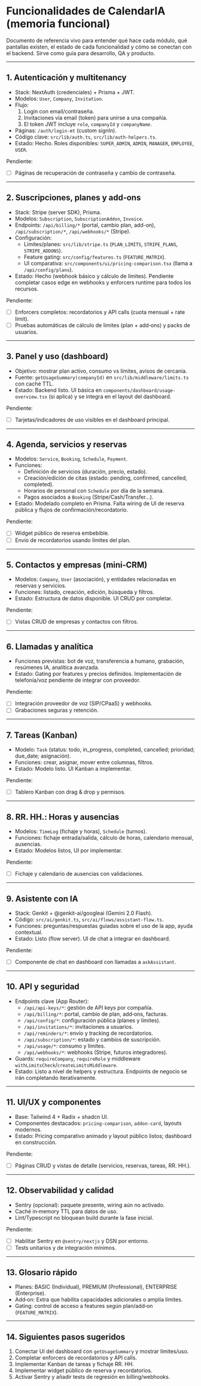 # Funcionalidades de CalendarIA (memoria funcional)

Documento de referencia vivo para entender qué hace cada módulo, qué pantallas existen, el estado de cada funcionalidad y cómo se conectan con el backend. Sirve como guía para desarrollo, QA y producto.

---

## 1. Autenticación y multitenancy

- Stack: NextAuth (credenciales) + Prisma + JWT.
- Modelos: `User`, `Company`, `Invitation`.
- Flujo:
   1) Login con email/contraseña.
   2) Invitaciones vía email (token) para unirse a una compañía.
   3) El token JWT incluye `role`, `companyId` y `companyName`.
- Páginas: `/auth/login-mt` (custom signIn).
- Código clave: `src/lib/auth.ts`, `src/lib/auth-helpers.ts`.
- Estado: Hecho. Roles disponibles: `SUPER_ADMIN`, `ADMIN`, `MANAGER`, `EMPLOYEE`, `USER`.

Pendiente:
- [ ] Páginas de recuperación de contraseña y cambio de contraseña.

---

## 2. Suscripciones, planes y add‑ons

- Stack: Stripe (server SDK), Prisma.
- Modelos: `Subscription`, `SubscriptionAddon`, `Invoice`.
- Endpoints: `/api/billing/*` (portal, cambio plan, add-on), `/api/subscription/*`, `/api/webhooks/*` (Stripe).
- Configuración:
   - Límites/planes: `src/lib/stripe.ts` (`PLAN_LIMITS`, `STRIPE_PLANS`, `STRIPE_ADDONS`).
   - Feature gating: `src/config/features.ts` (`FEATURE_MATRIX`).
   - UI comparativa: `src/components/ui/pricing-comparison.tsx` (llama a `/api/config/plans`).
- Estado: Hecho (webhook básico y cálculo de límites). Pendiente completar casos edge en webhooks y enforcers runtime para todos los recursos.

Pendiente:
- [ ] Enforcers completos: recordatorios y API calls (cuota mensual + rate limit).
- [ ] Pruebas automáticas de cálculo de límites (plan + add‑ons) y packs de usuarios.

---

## 3. Panel y uso (dashboard)

- Objetivo: mostrar plan activo, consumo vs límites, avisos de cercanía.
- Fuente: `getUsageSummary(companyId)` en `src/lib/middleware/limits.ts` con caché TTL.
- Estado: Backend listo. UI básica en `components/dashboard/usage-overview.tsx` (si aplica) y se integra en el layout del dashboard.

Pendiente:
- [ ] Tarjetas/indicadores de uso visibles en el dashboard principal.

---

## 4. Agenda, servicios y reservas

- Modelos: `Service`, `Booking`, `Schedule`, `Payment`.
- Funciones:
   - Definición de servicios (duración, precio, estado).
   - Creación/edición de citas (estado: pending, confirmed, cancelled, completed).
   - Horarios de personal con `Schedule` por día de la semana.
   - Pagos asociados a `Booking` (Stripe/Cash/Transfer…).
- Estado: Modelado completo en Prisma. Falta wiring de UI de reserva pública y flujos de confirmación/recordatorio.

Pendiente:
- [ ] Widget público de reserva embebible.
- [ ] Envío de recordatorios usando límites del plan.

---

## 5. Contactos y empresas (mini‑CRM)

- Modelos: `Company`, `User` (asociación), y entidades relacionadas en reservas y servicios.
- Funciones: listado, creación, edición, búsqueda y filtros.
- Estado: Estructura de datos disponible. UI CRUD por completar.

Pendiente:
- [ ] Vistas CRUD de empresas y contactos con filtros.

---

## 6. Llamadas y analítica

- Funciones previstas: bot de voz, transferencia a humano, grabación, resúmenes IA, analítica avanzada.
- Estado: Gating por features y precios definidos. Implementación de telefonía/voz pendiente de integrar con proveedor.

Pendiente:
- [ ] Integración proveedor de voz (SIP/CPaaS) y webhooks.
- [ ] Grabaciones seguras y retención.

---

## 7. Tareas (Kanban)

- Modelo: `Task` (status: todo, in_progress, completed, cancelled; prioridad; due_date; asignación).
- Funciones: crear, asignar, mover entre columnas, filtros.
- Estado: Modelo listo. UI Kanban a implementar.

Pendiente:
- [ ] Tablero Kanban con drag & drop y permisos.

---

## 8. RR. HH.: Horas y ausencias

- Modelos: `TimeLog` (fichaje y horas), `Schedule` (turnos).
- Funciones: fichaje entrada/salida, cálculo de horas, calendario mensual, ausencias.
- Estado: Modelos listos, UI por implementar.

Pendiente:
- [ ] Fichaje y calendario de ausencias con validaciones.

---

## 9. Asistente con IA

- Stack: Genkit + @genkit-ai/googleai (Gemini 2.0 Flash).
- Código: `src/ai/genkit.ts`, `src/ai/flows/assistant-flow.ts`.
- Funciones: preguntas/respuestas guiadas sobre el uso de la app, ayuda contextual.
- Estado: Listo (flow server). UI de chat a integrar en dashboard.

Pendiente:
- [ ] Componente de chat en dashboard con llamadas a `askAssistant`.

---

## 10. API y seguridad

- Endpoints clave (App Router):
   - `/api/api-keys/*`: gestión de API keys por compañía.
   - `/api/billing/*`: portal, cambio de plan, add‑ons, facturas.
   - `/api/config/*`: configuración pública (planes y límites).
   - `/api/invitations/*`: invitaciones a usuarios.
   - `/api/reminders/*`: envío y tracking de recordatorios.
   - `/api/subscription/*`: estado y cambios de suscripción.
   - `/api/usage/*`: consumo y límites.
   - `/api/webhooks/*`: webhooks (Stripe, futuros integradores).
- Guards: `requireCompany`, `requireRole` y middleware `withLimitsCheck`/`createLimitsMiddleware`.
- Estado: Listo a nivel de helpers y estructura. Endpoints de negocio se irán completando iterativamente.

---

## 11. UI/UX y componentes

- Base: Tailwind 4 + Radix + shadcn UI.
- Componentes destacados: `pricing-comparison`, `addon-card`, layouts modernos.
- Estado: Pricing comparativo animado y layout público listos; dashboard en construcción.

Pendiente:
- [ ] Páginas CRUD y vistas de detalle (servicios, reservas, tareas, RR. HH.).

---

## 12. Observabilidad y calidad

- Sentry (opcional): paquete presente, wiring aún no activado.
- Caché in‑memory TTL para datos de uso.
- Lint/Typescript no bloquean build durante la fase inicial.

Pendiente:
- [ ] Habilitar Sentry en `@sentry/nextjs` y DSN por entorno.
- [ ] Tests unitarios y de integración mínimos.

---

## 13. Glosario rápido

- Planes: BASIC (Individual), PREMIUM (Professional), ENTERPRISE (Enterprise).
- Add‑on: Extra que habilita capacidades adicionales o amplía límites.
- Gating: control de acceso a features según plan/add‑on (`FEATURE_MATRIX`).

---

## 14. Siguientes pasos sugeridos

1) Conectar UI del dashboard con `getUsageSummary` y mostrar límites/uso.
2) Completar enforcers de recordatorios y API calls.
3) Implementar Kanban de tareas y fichaje RR. HH.
4) Implementar widget público de reserva y recordatorios.
5) Activar Sentry y añadir tests de regresión en billing/webhooks.
